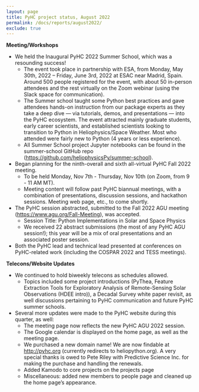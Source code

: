 ```yaml
---
layout: page
title: PyHC project status, August 2022
permalink: /docs/reports/august2022/
exclude: true
---
```


**Meeting/Workshops**
* We held the Inaugural PyHC 2022 Summer School, which was a resounding success! 
    * The event took place in partnership with ESA, from Monday, May 30th, 2022 – Friday, June 3rd, 2022 at ESAC near Madrid, Spain. Around 500 people registered for the event, with about 50 in-person attendees and the rest virtually on the Zoom webinar (using the Slack space for communication). 
    * The Summer school taught some Python best practices and gave attendees hands-on instruction from our package experts as they take a deep dive — via tutorials, demos, and presentations — into the PyHC ecosystem. The event attracted mainly graduate students, early career scientists, and established scientists looking to transition to Python in Heliophysics/Space Weather. Most who attended were fairly new to Python (4 years or less experience).  
    * All Summer School project Jupyter notebooks can be found in the summer-school GitHub repo (https://github.com/heliophysicsPy/summer-school). 
* Began planning for the ninth-overall and sixth all-virtual PyHC Fall 2022 meeting. 
    * To be held Monday, Nov 7th - Thursday, Nov 10th (on Zoom, from 9 - 11 AM MT). 
    * Meeting content will follow past PyHC biannual meetings, with a combination of presentations, discussion sessions, and hackathon sessions. Meeting web page, etc., to come shortly. 
* The PyHC session abstracted, submitted to the Fall 2022 AGU meeting (https://www.agu.org/Fall-Meeting), was accepted.  
    * Session Title: Python Implementations in Solar and Space Physics 
    * We received 22 abstract submissions (the most of any PyHC AGU session!); this year will be a mix of oral presentations and an associated poster session. 
* Both the PyHC lead and technical lead presented at conferences on PyHC-related work (including the COSPAR 2022 and TESS meetings).

**Telecons/Website Updates**
* We continued to hold biweekly telecons as schedules allowed. 
    * Topics included some project introductions (PyThea, Feature Extraction Tools for Exploratory Analysis of Remote-Sensing Solar Observations (HDEE intro)), a Decadal Survey white paper revisit, as well discussions pertaining to PyHC communication and future PyHC summer schools. 
* Several more updates were made to the PyHC website during this quarter, as well: 
    * The meeting page now reflects the new PyHC AGU 2022 session. 
    * The Google calendar is displayed on the home page, as well as the meeting page. 
    * We purchased a new domain name! We are now findable at http://pyhc.org (currently redirects to heliopython.org). A very special thanks is owed to Pete Riley with Predictive Science Inc. for making the purchase and handling the renewals. 
    * Added Kamodo to core projects on the projects page 
    * Miscellaneous: added new members to people page and cleaned up the home page’s appearance. 

